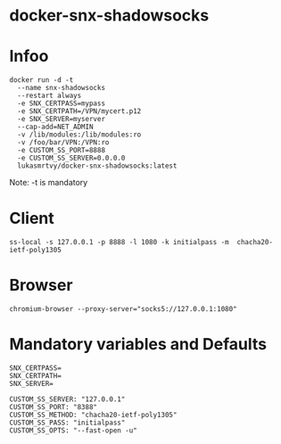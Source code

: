 # docker-snx-shadowsocks

# Infoo

```
docker run -d -t
  --name snx-shadowsocks 
  --restart always 
  -e SNX_CERTPASS=mypass 
  -e SNX_CERTPATH=/VPN/mycert.p12 
  -e SNX_SERVER=myserver 
  --cap-add=NET_ADMIN 
  -v /lib/modules:/lib/modules:ro 
  -v /foo/bar/VPN:/VPN:ro 
  -e CUSTOM_SS_PORT=8888 
  -e CUSTOM_SS_SERVER=0.0.0.0 
  lukasmrtvy/docker-snx-shadowsocks:latest
  ```
Note: -t is mandatory 

# Client
`ss-local -s 127.0.0.1 -p 8888 -l 1080 -k initialpass -m  chacha20-ietf-poly1305`

# Browser
`chromium-browser --proxy-server="socks5://127.0.0.1:1080"`

# Mandatory variables and Defaults
```
SNX_CERTPASS=
SNX_CERTPATH=
SNX_SERVER=

CUSTOM_SS_SERVER: "127.0.0.1"
CUSTOM_SS_PORT: "8388"
CUSTOM_SS_METHOD: "chacha20-ietf-poly1305"
CUSTOM_SS_PASS: "initialpass"
CUSTOM_SS_OPTS: "--fast-open -u"
```
